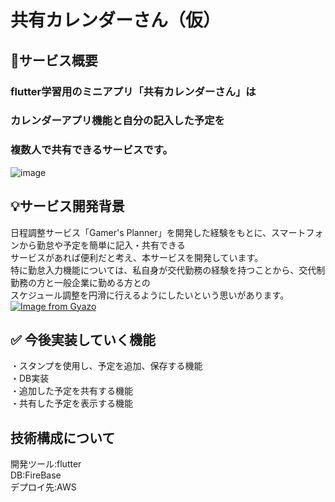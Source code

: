 # 共有カレンダーさん（仮）


## 📝サービス概要
### flutter学習用のミニアプリ「共有カレンダーさん」は
### カレンダーアプリ機能と自分の記入した予定を
### 複数人で共有できるサービスです。

![image](https://github.com/user-attachments/assets/99e31a1d-085e-4160-b764-53b237bb2a99)

## 💡サービス開発背景
日程調整サービス「Gamer's Planner」を開発した経験をもとに、スマートフォンから勤怠や予定を簡単に記入・共有できる
<br>
サービスがあれば便利だと考え、本サービスを開発しています。
<br>
特に勤怠入力機能については、私自身が交代勤務の経験を持つことから、交代制勤務の方と一般企業に勤める方との
<br>
スケジュール調整を円滑に行えるようにしたいという思いがあります。
<br>
[![Image from Gyazo](https://i.gyazo.com/89869863771105f6862882f51310b738.gif)](https://gyazo.com/89869863771105f6862882f51310b738)
## ✅ 今後実装していく機能
・スタンプを使用し、予定を追加、保存する機能
<br>
・DB実装
<br>
・追加した予定を共有する機能
<br>
・共有した予定を表示する機能

## 技術構成について
開発ツール:flutter<br>
DB:FireBase<br>
デプロイ先:AWS
